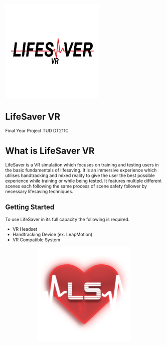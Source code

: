 <img src="images/Menu Logo.png" width="300" height="300">

# LifeSaver VR
Final Year Project TUD DT211C

# What is LifeSaver VR

LifeSaver is a VR simulation which focuses on training and testing users in the basic fundamentals of lifesaving. It is an immersive experience which utilises handtracking and mixed reality to give the user the best possible experience while training or while being tested. It features multiple different scenes each following the same process of scene safety follower by necessary lifesaving techniques.

## Getting Started

To use LifeSaver in its full capacity the following is required.
* VR Headset
* Handtracking Device (ex. LeapMotion)
* VR Compatible System

<p align="center">
<img src="images/heartbeatlogonobg.png" width="300" height="300">
</p>
